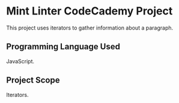 # Mint Linter CodeCademy Project
This project uses iterators to gather information about a paragraph.

## Programming Language Used
JavaScript.

## Project Scope
Iterators.